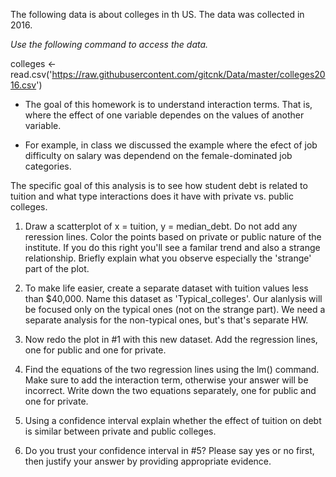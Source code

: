 The following data is about colleges in th US. The data was collected in 2016.

*Use the following command to access the data.*

colleges <- read.csv('https://raw.githubusercontent.com/gitcnk/Data/master/colleges2016.csv')


* The goal of this homework is to understand interaction terms.  That is, where the effect of one variable dependes on the values of another variable.

* For example, in class we discussed the example where the efect of job difficulty  on salary was dependend on the female-dominated job categories.  


The specific goal of this analysis is to see how student debt is related to tuition and what type interactions does it have with private vs. public colleges.


1. Draw a scatterplot of x = tuition, y = median_debt.  Do not add any reression lines. Color the points based on private or public nature of the institute.  If you do this right you'll see a familar trend and also a  strange relationship.  Briefly explain what you observe especially the 'strange' part of the plot.


2. To make life easier, create a separate dataset with tuition values less than $40,000.
Name this dataset as 'Typical_colleges'.  Our alanlysis will be focused only on the typical ones (not on the strange part).  We need a separate analysis for the non-typical ones, but's that's separate HW.

3. Now redo the plot in #1 with this new dataset. Add the regression lines, one for public and one for private.


4. Find the equations of the two regression lines using the lm() command.  Make sure to add the interaction term, otherwise your answer will be incorrect.  Write down the two equations separately, one for public and one for private.


5. Using a confidence interval explain whether the effect of tuition on debt is similar between private and public colleges.


6. Do you trust your confidence interval in #5?  Please say yes or no first, then justify your answer by providing appropriate evidence.










